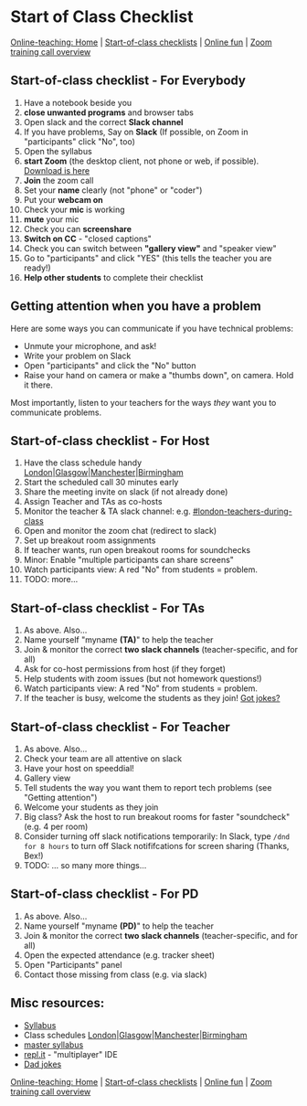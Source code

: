 # Start of Class Checklist

[Online-teaching: Home](online-teaching.md) | [Start-of-class checklists](online-start-of-class-checklists.md) | [Online fun](online-fun.md) | [Zoom training call overview](https://github.com/CodeYourFuture/DocsV2/tree/e9aebc0f2d97ba4e65a510fcf287c1d11f6ee70d/organisation/zoom-training-call-overview/README.md)

## Start-of-class checklist - For Everybody

1. Have a notebook beside you
2. **close unwanted programs** and browser tabs
3. Open slack and the correct **Slack channel**
4. If you have problems, Say on **Slack** (If possible, on Zoom in "participants" click "No", too)
5. Open the syllabus
6. **start Zoom** (the desktop client, not phone or web, if possible).  [Download is here](https://zoom.us/download)
7. **Join** the zoom call
8. Set your **name** clearly (not "phone" or "coder")
9. Put your **webcam on**
10. Check your **mic** is working
11. **mute** your mic
12. Check you can **screenshare**
13. **Switch on CC** - "closed captions"
14. Check you can switch between **"gallery view"** and "speaker view"
15. Go to "participants" and click "YES" (this tells the teacher you are ready!)
16. **Help other students** to complete their checklist

## Getting attention when you have a problem

Here are some ways you can communicate if you have technical problems:

* Unmute your microphone, and ask!
* Write your problem on Slack
* Open "participants" and click the "No" button
* Raise your hand on camera or make a "thumbs down", on camera.  Hold it there.

Most importantly, listen to your teachers for the ways _they_ want you to communicate problems.

## Start-of-class checklist - For Host

1. Have the class schedule handy [London](https://drive.google.com/drive/u/1/folders/1e5ZqOQDeuHQRw7ytCKzmbtc4n4VOWutf)|[Glasgow](online-start-of-class-checklists.md)|[Manchester](online-start-of-class-checklists.md)|[Birmingham](online-start-of-class-checklists.md)
2. Start the scheduled call 30 minutes early
3. Share the meeting invite on slack (if not already done)
4. Assign Teacher and TAs as co-hosts
5. Monitor the teacher & TA slack channel: e.g. [#london-teachers-during-class](https://app.slack.com/client/T2H71EFLK/C0109KRLYTS/thread/C010D1C41K2-1584699383.012200)
6. Open and monitor the zoom chat (redirect to slack)
7. Set up breakout room assignments
8. If teacher wants, run open breakout rooms for soundchecks
9. Minor: Enable "multiple participants can share screens"
10. Watch participants view: A red "No" from students = problem.
11. TODO: more...

## Start-of-class checklist - For TAs

1. As above.  Also...
2. Name yourself "myname **(TA)**" to help the teacher
3. Join & monitor the correct **two slack channels** (teacher-specific, and for all)
4. Ask for co-host permissions from host (if they forget)
5. Help students with zoom issues (but not homework questions!)
6. Watch participants view: A red "No" from students = problem.
7. If the teacher is busy, welcome the students as they join! [Got jokes?](https://dadjokegenerator.com)

## Start-of-class checklist - For Teacher

1. As above.  Also...
2. Check your team are all attentive on slack
3. Have your host on speeddial!
4. Gallery view
5. Tell students the way you want them to report tech problems (see "Getting attention")
6. Welcome your students as they join
7. Big class?  Ask the host to run breakout rooms for faster "soundcheck" (e.g. 4 per room)
8. Consider turning off slack notifications temporarily: In Slack, type `/dnd for 8 hours` to turn off Slack notififcations for screen sharing (Thanks, Bex!)
9. TODO: ... so many more things...

## Start-of-class checklist - For PD

1. As above.  Also...
2. Name yourself "myname **(PD)**" to help the teacher
3. Join & monitor the correct **two slack channels** (teacher-specific, and for all)
4. Open the expected attendance (e.g. tracker sheet)
5. Open "Participants" panel
6. Contact those missing from class (e.g. via slack)

## Misc resources:

* [Syllabus](https://syllabus.codeyourfuture.io)
* Class schedules [London](https://drive.google.com/drive/u/1/folders/1e5ZqOQDeuHQRw7ytCKzmbtc4n4VOWutf)|[Glasgow](online-start-of-class-checklists.md)|[Manchester](online-start-of-class-checklists.md)|[Birmingham](online-start-of-class-checklists.md)
* [master syllabus](https://syllabus.codeyourfuture.io)
* [repl.it](https://repl.it) - "multiplayer" IDE
* [Dad jokes](https://dadjokegenerator.com)

[Online-teaching: Home](online-teaching.md) | [Start-of-class checklists](online-start-of-class-checklists.md) | [Online fun](online-fun.md) | [Zoom training call overview](https://github.com/CodeYourFuture/DocsV2/tree/e9aebc0f2d97ba4e65a510fcf287c1d11f6ee70d/organisation/zoom-training-call-overview/README.md)
